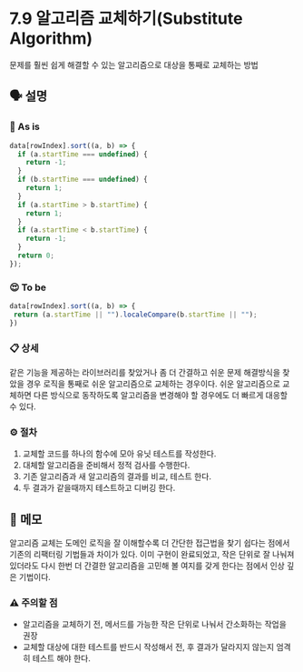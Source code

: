 # 7.9 알고리즘 교체하기(Substitute Algorithm)
문제를 훨씬 쉽게 해결할 수 있는 알고리즘으로 대상을 통째로 교체하는 방법

## 🗣 설명
### 🧐 As is
```typescript
data[rowIndex].sort((a, b) => {
  if (a.startTime === undefined) {
    return -1;
  }
  if (b.startTime === undefined) {
    return 1;
  }
  if (a.startTime > b.startTime) {
    return 1;
  }
  if (a.startTime < b.startTime) {
    return -1;
  }
  return 0;
});
```

### 😍 To be
```typescript
data[rowIndex].sort((a, b) => {
 return (a.startTime || "").localeCompare(b.startTime || "");
})
```

### 📋 상세
같은 기능을 제공하는 라이브러리를 찾았거나 좀 더 간결하고 쉬운 문제 해결방식을 찾았을 경우 로직을 통째로 쉬운 알고리즘으로 교체하는 경우이다. 쉬운 알고리즘으로 교체하면 다른 방식으로 동작하도록 알고리즘을 변경해야 할 경우에도 더 빠르게 대응할 수 있다.

### ⚙️ 절차
1. 교체할 코드를 하나의 함수에 모아 유닛 테스트를 작성한다.
2. 대체할 알고리즘을 준비해서 정적 검사를 수행한다.
3. 기존 알고리즘과 새 알고리즘의 결과를 비교, 테스트 한다.
4. 두 결과가 같을때까지 테스트하고 디버깅 한다.

## 📝 메모
알고리즘 교체는 도메인 로직을 잘 이해할수록 더 간단한 접근법을 찾기 쉽다는 점에서 기존의 리팩터링 기법들과 차이가 있다. 이미 구현이 완료되었고, 작은 단위로 잘 나눠져 있더라도 다시 한번 더 간결한 알고리즘을 고민해 볼 여지를 갖게 한다는 점에서 인상 깊은 기법이다.
### ⚠️ 주의할 점
- 알고리즘을 교체하기 전, 메서드를 가능한 작은 단위로 나눠서 간소화하는 작업을 권장
- 교체할 대상에 대한 테스트를 반드시 작성해서 전, 후 결과가 달라지지 않는지 엄격히 테스트 해야 한다.
